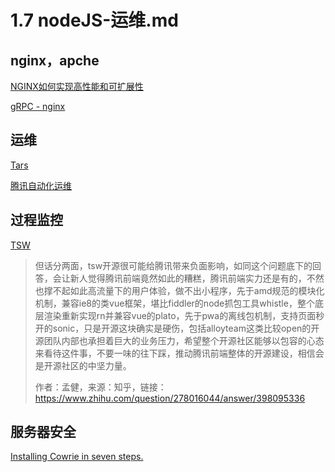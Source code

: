 # 1.7 nodeJS-运维.md

## nginx，apche

[NGINX如何实现高性能和可扩展性](http://www.infoq.com/cn/news/2015/06/nginx-design-performance-scale-)

[gRPC - nginx](https://itnext.io/effectively-communicate-between-microservices-de7252ba2f3c)

## 运维

[Tars](https://github.com/Tencent/Tars)

[腾讯自动化运维](https://mp.weixin.qq.com/s/RYJVgQrCd4FqOFCAAgR64Q)

## 过程监控

[TSW](https://github.com/Tencent/TSW)

> 但话分两面，tsw开源很可能给腾讯带来负面影响，如同这个问题底下的回答，会让新人觉得腾讯前端竟然如此的糟糕，腾讯前端实力还是有的，不然也撑不起如此高流量下的用户体验，做不出小程序，先于amd规范的模块化机制，兼容ie8的类vue框架，堪比fiddler的node抓包工具whistle，整个底层渲染重新实现rn并兼容vue的plato，先于pwa的离线包机制，支持页面秒开的sonic，只是开源这块确实是硬伤，包括alloyteam这类比较open的开源团队内部也承担着巨大的业务压力，希望整个开源社区能够以包容的心态来看待这件事，不要一味的往下踩，推动腾讯前端整体的开源建设，相信会是开源社区的中坚力量。
>
> 作者：孟健，来源：知乎，链接：<https://www.zhihu.com/question/278016044/answer/398095336>

## 服务器安全

[Installing Cowrie in seven steps.](https://cowrie.readthedocs.io/en/latest/INSTALL.html)

